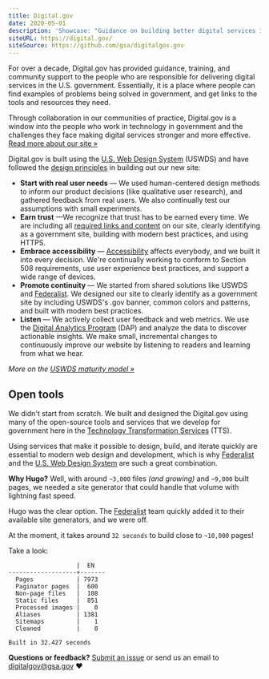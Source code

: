 ```yaml
---
title: Digital.gov
date: 2020-05-01
description: 'Showcase: "Guidance on building better digital services in government."'
siteURL: https://digital.gov/
siteSource: https://github.com/gsa/digitalgov.gov
---
```


For over a decade, Digital.gov has provided guidance, training, and community support to the people who are responsible for delivering digital services in the U.S. government. Essentially, it is a place where people can find examples of problems being solved in government, and get links to the tools and resources they need.

Through collaboration in our communities of practice, Digital.gov is a window into the people who work in technology in government and the challenges they face making digital services stronger and more effective. [Read more about our site »](https://digital.gov/2019/12/19/a-new-digitalgov/)

Digital.gov is built using the [U.S. Web Design System](https://designsystem.digital.gov/) (USWDS) and have followed the [design principles](https://designsystem.digital.gov/maturity-model/) in building out our new site:

- **Start with real user needs**  — We used human-centered design methods to inform our product decisions (like qualitative user research), and gathered feedback from real users. We also continually test our assumptions with small experiments.
- **Earn trust**  —We recognize that trust has to be earned every time. We are including all  [required links and content](https://digital.gov/resources/required-web-content-and-links/)  on our site, clearly identifying as a government site, building with modern best practices, and using HTTPS.
- **Embrace accessibility**  —  [Accessibility](https://digital.gov/resources/intro-accessibility/)  affects everybody, and we built it into every decision. We're continually working to conform to Section 508 requirements, use user experience best practices, and support a wide range of devices.
- **Promote continuity**  — We started from shared solutions like USWDS and  [Federalist](https://federalist.18f.gov/). We designed our site to clearly identify as a government site by including USWDS's .gov banner, common colors and patterns, and built with modern best practices.
- **Listen**  — We actively collect user feedback and web metrics. We use the  [Digital Analytics Program](https://digital.gov/services/dap/)  (DAP) and analyze the data to discover actionable insights. We make small, incremental changes to continuously improve our website by listening to readers and learning from what we hear.

_More on the [USWDS maturity model »](https://designsystem.digital.gov/maturity-model/)_

## Open tools

We didn't start from scratch. We built and designed the Digital.gov using many of the open-source tools and services that we develop for government here in the  [Technology Transformation Services](https://www.gsa.gov/tts/) (TTS).

Using services that make it possible to design, build, and iterate quickly are essential to modern web design and development, which is why [Federalist](https://federalist.18f.gov/) and the [U.S. Web Design System](https://designsystem.digital.gov/) are such a great combination.

**Why Hugo?** Well, with around `~3,000` files _(and growing)_ and `~9,000` built pages, we needed a site generator that could handle that volume with lightning fast speed.

Hugo was the clear option. The [Federalist](https://federalist.18f.gov/) team quickly added it to their available site generators, and we were off.

At the moment, it takes around `32 seconds` to build close to `~10,000` pages!

Take a look:

```text
                   |  EN
-------------------+-------
  Pages            | 7973
  Paginator pages  |  600
  Non-page files   |  108
  Static files     |  851
  Processed images |    0
  Aliases          | 1381
  Sitemaps         |    1
  Cleaned          |    0

Built in 32.427 seconds
```

**Questions or feedback?** [Submit an issue](https://github.com/GSA/digitalgov.gov/issues) or send us an email to [digitalgov@gsa.gov](mailto:digitalgov@gsa.gov) :heart:

